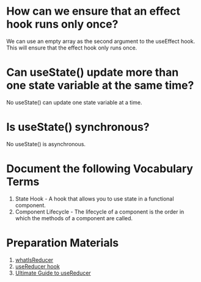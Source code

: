 
# How can we ensure that an effect hook runs only once?
We can use an empty array as the second argument to the useEffect hook. This will ensure that the effect hook only runs once.

# Can useState() update more than one state variable at the same time?
No useState() can update one state variable at a time.


# Is useState() synchronous?
No useState() is asynchronous.

# Document the following Vocabulary Terms
1. State Hook - A hook that allows you to use state in a functional component.
2. Component Lifecycle - The lifecycle of a component is the order in which the methods of a component are called.

# Preparation Materials
1. [whatIsReducer](https://www.robinwieruch.de/javascript-reducer/)
2. [useReducer hook](https://reactjs.org/docs/hooks-reference.html#usereducer)
3. [Ultimate Guide to useReducer](https://blog.logrocket.com/react-usereducer-hook-ultimate-guide/)
